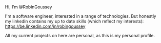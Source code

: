 Hi, I’m @RobinGoussey

I'm a software engineer, interested in a range of technologies.
But honestly my linkedin contains my up to date skills (which reflect my interests): https://be.linkedin.com/in/robingoussey

All my current projects on here are personal, as this is my personal profile.
